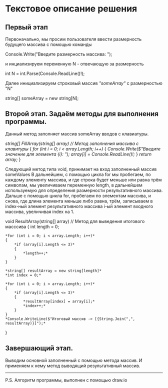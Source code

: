 # Текстовое описание решения

## Первый этап

Первоначально, мы просим пользователя ввести размерность будущего массива с помощью команды 

Console.Write("Введите размерность массива: ");

и инциализируем переменную N - отвечающую за размерность 

int N = int.Parse(Console.ReadLine()!);

Далее инициализируем строковый массив *"someArray"* с размерностью "N"

string[] someArray = new string[N];

## Второй этап. Задаём методы для выполнения программы.

Данный метод заполняет массив someArray вводов с клавиатуры.

*string[] FillArray(string[] array) // Метод заполнения массива с клавитуры*
{
    *for (int i = 0; i < array.Length; i++)*
    {
        *Console.Write($"Введите значение для элемента {i}: ");*
        *array[i] = Console.ReadLine()!;*
    }
    *return array;*
}

Следующий метод типа void, принимает на вход заполненный массив someValues
В дальнейшем, с помощью цикла for мы пробегаем, по каждому элементу массива,
и где строка будет меньше или равна трём символам, мы увеличиваем переменную length, 
в дальнейшем используемую для определения размерности результативного массива.
Дальше с помощью цикла for, пробегаем по элементам массива, и снова, где длина элемента меньше либо равна, трём,
записываем в index-ный элемент результативного массива i-ый элемент входного массива, увеличивая index на 1.

void ResultArray(string[] array) // Метод для выведения итогового масссива
{
    int length = 0;

    *for (int i = 0; i < array.Length; i++)*
    {
        *if (array[i].Length <= 3)*
        {
            *length++;*
        }
    }

    *string[] resultArray = new string[length]*
    *int index = 0;*

    *for (int i = 0; i < array.Length; i++)*
    {
        *if (array[i].Length <= 3)*
        {
            *resultArray[index] = array[i];*
            *index++;*
        }
    }
    *Console.WriteLine($"Итоговый массив -> [{String.Join(",", resultArray)}]");*
}

## Завершающий этап. 

Выводим основной заполненный с помощью метода массив. И применяем к нему метод выводящий результативный массив.
________________________________________________________________________________________________________________________________________________________

P.S. Алгоритм программы, выполнен с помощью draw.io 
